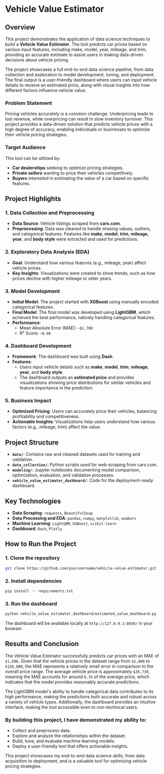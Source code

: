 # Vehicle Value Estimator

## Overview

This project demonstrates the application of data science techniques to build a **Vehicle Value Estimator**. The tool predicts car prices based on various input features, including make, model, year, mileage, and trim, providing an accurate estimate to assist users in making data-driven decisions about vehicle pricing.

The project showcases a full end-to-end data science pipeline, from data collection and exploration to model development, tuning, and deployment. The final output is a user-friendly dashboard where users can input vehicle details to receive an estimated price, along with visual insights into how different factors influence vehicle value.

### Problem Statement
Pricing vehicles accurately is a common challenge. Underpricing leads to lost revenue, while overpricing can result in slow inventory turnover. This project provides a data-driven solution that predicts vehicle prices with a high degree of accuracy, enabling individuals or businesses to optimize their vehicle pricing strategies.

### Target Audience
This tool can be utilized by:
- **Car dealerships** seeking to optimize pricing strategies.
- **Private sellers** wanting to price their vehicles competitively.
- **Buyers** interested in estimating the value of a car based on specific features.

## Project Highlights

### 1. Data Collection and Preprocessing
- **Data Source**: Vehicle listings scraped from **cars.com**.
- **Preprocessing**: Data was cleaned to handle missing values, outliers, and categorical features. Features like **make**, **model**, **trim**, **mileage**, **year**, and **body style** were extracted and used for predictions.

### 2. Exploratory Data Analysis (EDA)
- **Goal**: Understand how various features (e.g., mileage, year) affect vehicle prices.
- **Key Insights**: Visualizations were created to show trends, such as how prices decline with higher mileage or older years.
  
### 3. Model Development
- **Initial Model**: The project started with **XGBoost** using manually encoded categorical features.
- **Final Model**: The final model was developed using **LightGBM**, which achieved the best performance, natively handling categorical features.
- **Performance**:
  - Mean Absolute Error (MAE): `~$1,700`
  - R² Score: `~0.96`
  
### 4. Dashboard Development
- **Framework**: The dashboard was built using **Dash**.
- **Features**: 
  - Users input vehicle details such as **make**, **model**, **trim**, **mileage**, **year**, and **body style**.
  - The dashboard outputs an **estimated price** and provides visualizations showing price distributions for similar vehicles and feature importance in the prediction.
  
### 5. Business Impact
- **Optimized Pricing**: Users can accurately price their vehicles, balancing profitability and competitiveness.
- **Actionable Insights**: Visualizations help users understand how various factors (e.g., mileage, trim) affect the value.
  
## Project Structure

- **`data/`**: Contains raw and cleaned datasets used for training and validation.
- **`data_collection/`**: Python scripts used for web scraping from cars.com.
- **`modeling/`**: Jupyter notebooks documenting model comparison, optimization, evaluation, and validation processes.
- **`vehicle_value_estimator_dashboard/`**: Code for the deployment-ready dashboard.

## Key Technologies

- **Data Scraping**: `requests`, `BeautifulSoup`
- **Data Processing and EDA**: `pandas`, `numpy`, `matplotlib`, `seaborn`
- **Machine Learning**: `LightGBM`, `XGBoost`, `scikit-learn`
- **Dashboard**: `Dash`, `Plotly`
  
## How to Run the Project

### 1. Clone the repository
```bash
git clone https://github.com/yourusername/vehicle-value-estimator.git
```

### 2. Install dependencies
```bash
pip install -r requirements.txt
```

### 3. Run the dashboard
```bash
python vehicle_value_estimator_dashboard/estimated_value_dashboard.py
```
The dashboard will be available locally at `http://127.0.0.1:8050/` in your browser.

## Results and Conclusion

The Vehicle Value Estimator successfully predicts car prices with an MAE of `$1,696`. Given that the vehicle prices in the dataset range from `$2,000` to `$150,000`, the MAE represents a relatively small error in comparison to the overall price range. The average vehicle price is approximately `$26,739`, meaning the MAE accounts for around `6.3%` of the average price, which indicates that the model provides reasonably accurate predictions.

The LightGBM model's ability to handle categorical data contributes to its high performance, making the predictions both accurate and robust across a variety of vehicle types. Additionally, the dashboard provides an intuitive interface, making the tool accessible even to non-technical users.

### **By building this project, I have demonstrated my ability to:**
- Collect and preprocess data.
- Explore and analyze the relationships within the dataset.
- Build, tune, and evaluate machine learning models.
- Deploy a user-friendly tool that offers actionable insights.

This project showcases my end-to-end data science skills, from data acquisition to deployment, and is a valuable tool for optimizing vehicle pricing strategies.
